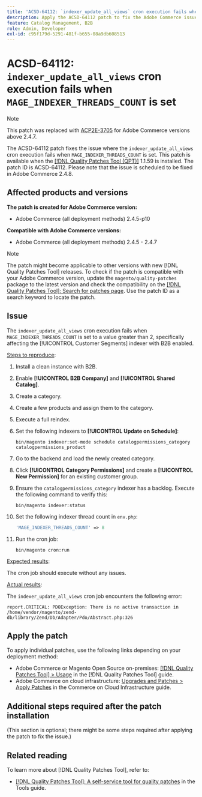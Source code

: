 ```yaml
---
title: 'ACSD-64112: `indexer_update_all_views` cron execution fails when `MAGE_INDEXER_THREADS_COUNT` is set'
description: Apply the ACSD-64112 patch to fix the Adobe Commerce issue where the `indexer_update_all_views` cron execution fails when `MAGE_INDEXER_THREADS_COUNT` is set.
feature: Catalog Management, B2B
role: Admin, Developer
exl-id: c95f179d-5291-481f-b655-08a9db608513
---
```

# ACSD-64112: `indexer_update_all_views` cron execution fails when `MAGE_INDEXER_THREADS_COUNT` is set

>[!NOTE]
>
>This patch was replaced with [ACP2E-3705](/help/tools/quality-patches-tool/patches-available-in-qpt/v1-1-61/acp2e-3705-fixes-an-issue-where-the-indexer.md) for Adobe Commerce versions above 2.4.7.

The ACSD-64112 patch fixes the issue where the `indexer_update_all_views` cron execution fails when `MAGE_INDEXER_THREADS_COUNT` is set. This patch is available when the [[!DNL Quality Patches Tool (QPT)]](/help/tools/quality-patches-tool/quality-patches-tool-to-self-serve-quality-patches.md) 1.1.59 is installed. The patch ID is ACSD-64112. Please note that the issue is scheduled to be fixed in Adobe Commerce 2.4.8.

## Affected products and versions

**The patch is created for Adobe Commerce version:**

* Adobe Commerce (all deployment methods) 2.4.5-p10

**Compatible with Adobe Commerce versions:**

* Adobe Commerce (all deployment methods) 2.4.5 - 2.4.7

>[!NOTE]
>
>The patch might become applicable to other versions with new [!DNL Quality Patches Tool] releases. To check if the patch is compatible with your Adobe Commerce version, update the `magento/quality-patches` package to the latest version and check the compatibility on the [[!DNL Quality Patches Tool]: Search for patches page](https://experienceleague.adobe.com/tools/commerce-quality-patches/index.html). Use the patch ID as a search keyword to locate the patch.

## Issue

The `indexer_update_all_views` cron execution fails when `MAGE_INDEXER_THREADS_COUNT` is set to a value greater than 2, specifically affecting the [!UICONTROL Customer Segments] indexer with B2B enabled.

<u>Steps to reproduce</u>:

1. Install a clean instance with B2B.
1. Enable **[!UICONTROL B2B Company]** and **[!UICONTROL Shared Catalog]**.
1. Create a category.
1. Create a few products and assign them to the category.
1. Execute a full reindex.
1. Set the following indexers to **[!UICONTROL Update on Schedule]**:

    ```
    bin/magento indexer:set-mode schedule catalogpermissions_category catalogpermissions_product
    ```

1. Go to the backend and load the newly created category. 
1. Click **[!UICONTROL Category Permissions]** and create a **[!UICONTROL New Permission]** for an existing customer group.
1. Ensure the `catalogpermissions_category` indexer has a backlog. Execute the following command to verify this:

    ```
    bin/magento indexer:status
    ```

1. Set the following indexer thread count in `env.php`:

    ```php
    'MAGE_INDEXER_THREADS_COUNT' => 8
    ```

1. Run the cron job:

    ```
    bin/magento cron:run
    ```

<u>Expected results</u>:

The cron job should execute without any issues.

<u>Actual results</u>:

The `indexer_update_all_views` cron job encounters the following error:

```
report.CRITICAL: PDOException: There is no active transaction in /home/vendor/magento/zend-db/library/Zend/Db/Adapter/Pdo/Abstract.php:326
```

## Apply the patch

To apply individual patches, use the following links depending on your deployment method:

* Adobe Commerce or Magento Open Source on-premises: [[!DNL Quality Patches Tool] > Usage](/help/tools/quality-patches-tool/usage.md) in the [!DNL Quality Patches Tool] guide.
* Adobe Commerce on cloud infrastructure: [Upgrades and Patches > Apply Patches](https://experienceleague.adobe.com/docs/commerce-cloud-service/user-guide/develop/upgrade/apply-patches.html) in the Commerce on Cloud Infrastructure guide.

## Additional steps required after the patch installation

(This section is optional; there might be some steps required after applying the patch to fix the issue.) 

## Related reading

To learn more about [!DNL Quality Patches Tool], refer to:

* [[!DNL Quality Patches Tool]: A self-service tool for quality patches](/help/tools/quality-patches-tool/quality-patches-tool-to-self-serve-quality-patches.md) in the Tools guide.
